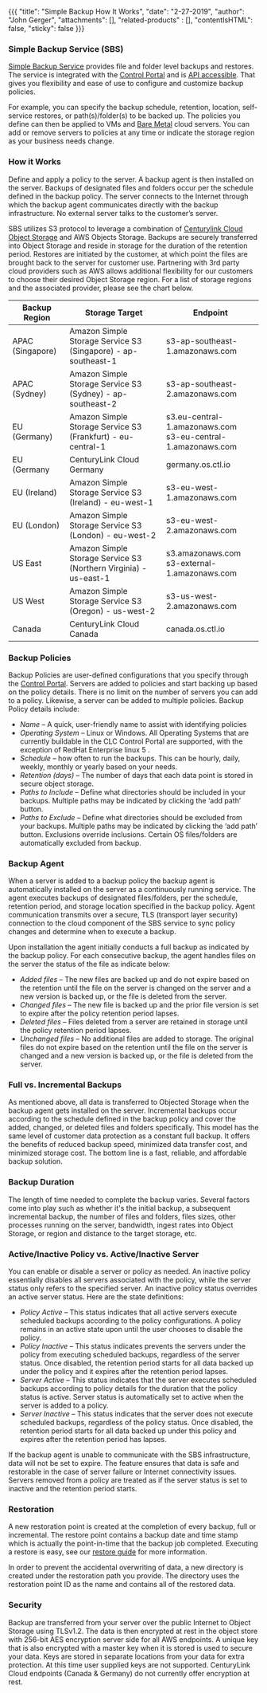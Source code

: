 {{{
  "title": "Simple Backup How It Works",
  "date": "2-27-2019",
  "author": "John Gerger",
  "attachments": [],
  "related-products" : [],
  "contentIsHTML": false,
  "sticky": false
}}}

### Simple Backup Service (SBS)

[Simple Backup Service](https://www.ctl.io/simple-backup-service/) provides file and folder level backups and restores. The service is integrated with the [Control Portal](https://control.ctl.io/) and is [API accessible](https://www.ctl.io/api-docs/v2/#simple-backup). That gives you flexibility and ease of use to configure and customize backup policies.

For example, you can specify the backup schedule, retention, location, self-service restores, or path(s)/folder(s) to be backed up. The policies you define can then be applied to VMs and [Bare Metal](https://www.ctl.io/bare-metal/) cloud servers. You can add or remove servers to policies at any time or indicate the storage region as your business needs change.

### How it Works

Define and apply a policy to the server. A backup agent is then installed on the server. Backups of designated files and folders occur per the schedule defined in the backup policy. The server connects to the Internet through which the backup agent communicates directly with the backup infrastructure. No external server talks to the customer’s server.

SBS utilizes S3 protocol to leverage a combination of [Centurylink Cloud Object Storage](https://www.ctl.io/object-storage/) and AWS Objects Storage. Backups are securely transferred into Object Storage and reside in storage for the duration of the retention period. Restores are initiated by the customer, at which point the files are brought back to the server for customer use. Partnering with 3rd party cloud providers such as AWS allows additional flexibility for our customers to choose their desired Object Storage region. For a list of storage regions and the associated provider, please see the chart below.

Backup Region|Storage Target|Endpoint
-------------|--------------|---------
APAC (Singapore)|Amazon Simple Storage Service S3 (Singapore) - ap-southeast-1|s3-ap-southeast-1.amazonaws.com
APAC (Sydney)|Amazon Simple Storage Service S3 (Sydney) - ap-southeast-2|s3-ap-southeast-2.amazonaws.com
EU (Germany)|Amazon Simple Storage Service S3 (Frankfurt) - eu-central-1|s3.eu-central-1.amazonaws.com<br>s3-eu-central-1.amazonaws.com
EU (Germany|CenturyLink Cloud Germany|germany.os.ctl.io
EU (Ireland)|Amazon Simple Storage Service S3 (Ireland) - eu-west-1|s3-eu-west-1.amazonaws.com
EU (London)|Amazon Simple Storage Service S3 (London) - eu-west-2|s3-eu-west-2.amazonaws.com
US East|Amazon Simple Storage Service S3 (Northern Virginia) - us-east-1|s3.amazonaws.com<br>s3-external-1.amazonaws.com
US West|Amazon Simple Storage Service S3 (Oregon) - us-west-2|s3-us-west-2.amazonaws.com
Canada|CenturyLink Cloud Canada|canada.os.ctl.io

### Backup Policies
Backup Policies are user-defined configurations that you specify through the [Control Portal](https://control.ctl.io/). Servers are added to policies and start backing up based on the policy details. There is no limit on the number of servers you can add to a policy. Likewise, a server can be added to multiple policies. Backup Policy details include:

* *Name* – A quick, user-friendly name to assist with identifying policies
* *Operating System* – Linux or Windows. All Operating Systems that are currently buildable in the CLC Control Portal are supported, with the exception of RedHat Enterprise linux 5 .
* *Schedule* – how often to run the backups. This can be hourly, daily, weekly, monthly or yearly based on your needs.
* *Retention (days)* – The number of days that each data point is stored in secure object storage.
* *Paths to Include* – Define what directories should be included in your backups. Multiple paths may be indicated by clicking the ‘add path’ button.
* *Paths to Exclude* – Define what directories should be excluded from your backups. Multiple paths may be indicated by clicking the ‘add path’ button. Exclusions override inclusions. Certain OS files/folders are automatically excluded from backup.

### Backup Agent
When a server is added to a backup policy the backup agent is automatically installed on the server as a continuously running service. The agent executes backups of designated files/folders, per the schedule, retention period, and storage location specified in the backup policy. Agent communication transmits over a secure, TLS (transport layer security) connection to the cloud component of the SBS service to sync policy changes and determine when to execute a backup.

Upon installation the agent initially conducts a full backup as indicated by the backup policy. For each consecutive backup, the agent handles files on the server the status of the file as indicate below:

* *Added files* – The new files are backed up and do not expire based on the retention until the file on the server is changed on the server and a new version is backed up, or the file is deleted from the server.
* *Changed files* – The new file is backed up and the prior file version is set to expire after the policy retention period lapses.
* *Deleted files* – Files deleted from a server are retained in storage until the policy retention period lapses.
* *Unchanged files* – No additional files are added to storage. The original files do not expire based on the retention until the file on the server is changed and a new version is backed up, or the file is deleted from the server.

### Full vs. Incremental Backups
As mentioned above, all data is transferred to Objected Storage when the backup agent gets installed on the server. Incremental backups occur according to the schedule defined in the backup policy and cover the added, changed, or deleted files and folders specifically. This model has the same level of customer data protection as a constant full backup. It offers the benefits of reduced backup speed, minimized data transfer cost, and minimized storage cost. The bottom line is a fast, reliable, and affordable backup solution.

### Backup Duration
The length of time needed to complete the backup varies. Several factors come into play such as whether it's the initial backup, a subsequent incremental backup, the number of files and folders, files sizes, other processes running on the server, bandwidth, ingest rates into Object Storage, or region and distance to the target storage, etc.

### Active/Inactive Policy vs. Active/Inactive Server
You can enable or disable a server or policy as needed. An inactive policy essentially disables all servers associated with the policy, while the server status only refers to the specified server. An inactive policy status overrides an active server status. Here are the state definitions:

* *Policy Active* – This status indicates that all active servers execute scheduled backups according to the policy configurations. A policy remains in an active state upon until the user chooses to disable the policy.
* *Policy Inactive* – This status indicates prevents the servers under the policy from executing scheduled backups, regardless of the server status. Once disabled, the retention period starts for all data backed up under the policy and it expires after the retention period lapses.
* *Server Active* – This status indicates that the server executes scheduled backups according to policy details for the duration that the policy status is active. Server status is automatically set to active when the server is added to a policy.
* *Server Inactive* – This status indicates that the server does not execute scheduled backups, regardless of the policy status. Once disabled, the retention period starts for all data backed up under this policy and expires after the retention period has lapses.

If the backup agent is unable to communicate with the SBS infrastructure, data will not be set to expire. The feature ensures that data is safe and restorable in the case of server failure or Internet connectivity issues. Servers removed from a policy are treated as if the server status is set to inactive and the retention period starts.

### Restoration
A new restoration point is created at the completion of every backup, full or incremental. The restore point contains a backup date and time stamp which is actually the point-in-time that the backup job completed. Executing a restore is easy, see our [restore guide](./restores.md) for more information.

In order to prevent the accidental overwriting of data, a new directory is created under the restoration path you provide. The directory uses the restoration point ID as the name and contains all of the restored data.

### Security
Backup are transferred from your server over the public Internet to Object Storage using TLSv1.2. The data is then encrypted at rest in the object store with 256-bit AES encryption server side for all AWS endpoints. A unique key that is also encrypted with a master key when it is stored is used to secure your data. Keys are stored in separate locations from your data for extra protection. At this time user supplied keys are not supported. CenturyLink Cloud endpoints (Canada & Germany) do not currently offer encryption at rest.
